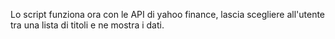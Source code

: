 Lo script funziona ora con le API di yahoo finance, lascia scegliere all'utente tra una lista di titoli e ne mostra i dati.
